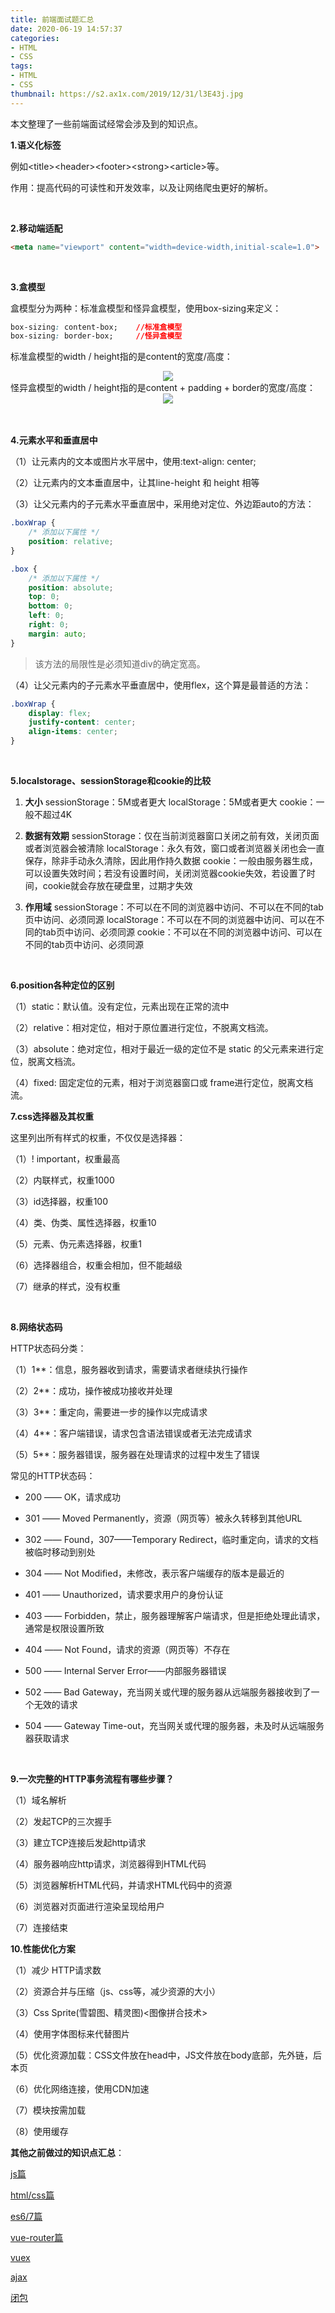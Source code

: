 ```yaml
---
title: 前端面试题汇总
date: 2020-06-19 14:57:37
categories:
- HTML
- CSS
tags:
- HTML
- CSS
thumbnail: https://s2.ax1x.com/2019/12/31/l3E43j.jpg
---
```

本文整理了一些前端面试经常会涉及到的知识点。

**1.语义化标签**

例如<span class="backgroundBlock">\<title\></span><span class="backgroundBlock">\<header\></span><span class="backgroundBlock">\<footer\></span><span class="backgroundBlock">\<strong\></span><span class="backgroundBlock">\<article\></span>等。

作用：提高代码的可读性和开发效率，以及让网络爬虫更好的解析。
<!-- more -->
<br>

**2.移动端适配**
```html
<meta name="viewport" content="width=device-width,initial-scale=1.0">
```
<br>

**3.盒模型**

盒模型分为两种：<span class="importantBlock">标准盒模型</span>和<span class="importantBlock">怪异盒模型</span>，使用<span class="backgroundBlock">box-sizing</span>来定义：
```css
box-sizing: content-box;    //标准盒模型
box-sizing: border-box;     //怪异盒模型
```
标准盒模型的<span class="backgroundBlock">width / height</span>指的是<span class="importantBlock">content</span>的宽度/高度：
<div style="text-align:center;"><img src="https://wh-1301033226.cos.ap-nanjing.myqcloud.com/Hexo_img/blog_content/blog24_img1.jpg"></div>
怪异盒模型的<span class="backgroundBlock">width / height</span>指的是<span class="importantBlock">content + padding + border</span>的宽度/高度：
<div style="text-align:center;"><img src="https://wh-1301033226.cos.ap-nanjing.myqcloud.com/Hexo_img/blog_content/blog24_img2.jpg"></div>
<br>
<br>

**4.元素水平和垂直居中**

（1）让元素内的文本或图片<span class="backgroundBlock">水平居中</span>，使用:<span class="importantBlock">text-align: center;</span>  

（2）让元素内的文本<span class="backgroundBlock">垂直居中</span>，让其<span class="importantBlock">line-height 和 height 相等</span>

（3）让父元素内的子元素<span class="backgroundBlock">水平垂直居中</span>，采用<span class="importantBlock">绝对定位、外边距auto</span>的方法：
```css 父元素
.boxWrap {
    /* 添加以下属性 */
    position: relative;
}
```
```css 子元素
.box {
    /* 添加以下属性 */
    position: absolute;
    top: 0;
    bottom: 0;
    left: 0;
    right: 0;
    margin: auto;
}
```
>该方法的局限性是必须知道div的确定宽高。

（4）让父元素内的子元素<span class="backgroundBlock">水平垂直居中</span>，使用<span class="importantBlock">flex</span>，这个算是<span class="importantBlock">最普适</span>的方法：
```css 给父元素添加以下css属性：
.boxWrap {
    display: flex;
    justify-content: center;
    align-items: center;
}
```
<br>

**5.localstorage、sessionStorage和cookie的比较**
1. **大小**
sessionStorage：5M或者更大
localStorage：5M或者更大
cookie：一般不超过4K

2. **数据有效期**
sessionStorage：仅在当前<span class="importantBlock">浏览器窗口关闭之前有效</span>，关闭页面或者浏览器会被清除
localStorage：<span class="importantBlock">永久有效</span>，窗口或者浏览器关闭也会一直保存，除非手动永久清除，因此用作持久数据
cookie：一般由<span class="importantBlock">服务器生成，可以设置失效时间</span>；若没有设置时间，关闭浏览器cookie失效，若设置了时间，cookie就会存放在硬盘里，过期才失效

3. **作用域**
sessionStorage：不可以在不同的浏览器中访问、<span class="importantBlock">不可以在不同的tab页中访问</span>、必须同源
localStorage：不可以在不同的浏览器中访问、<span class="importantBlock">可以在不同的tab页中访问</span>、必须同源
cookie：不可以在不同的浏览器中访问、可以在不同的tab页中访问、必须同源
<br>

**6.position各种定位的区别**

（1）<span class="backgroundBlock">static</span>：默认值。没有定位，元素出现在正常的流中

（2）<span class="backgroundBlock">relative</span>：相对定位，相对于<span class="importantBlock">原位置</span>进行定位，不脱离文档流。

（3）<span class="backgroundBlock">absolute</span>：绝对定位，相对于<span class="importantBlock">最近一级的定位不是 static 的父元素</span>来进行定位，脱离文档流。

（4）<span class="backgroundBlock">fixed</span>: 固定定位的元素，相对于<span class="importantBlock">浏览器窗口或 frame</span>进行定位，脱离文档流。
<br>

**7.css选择器及其权重**

这里列出所有样式的权重，不仅仅是选择器：

（1）<span class="importantBlock">! important</span>，权重<span class="importantBlock">最高</span>

（2）<span class="importantBlock">内联</span>样式，权重<span class="importantBlock">1000</span>

（3）<span class="importantBlock">id</span>选择器，权重<span class="importantBlock">100</span>

（4）<span class="importantBlock">类、伪类、属性</span>选择器，权重<span class="importantBlock">10</span>

（5）<span class="importantBlock">元素、伪元素</span>选择器，权重<span class="importantBlock">1</span>

（6）<span class="importantBlock">选择器组合</span>，权重<span class="importantBlock">会相加，但不能越级</span>

（7）<span class="importantBlock">继承</span>的样式，<span class="importantBlock">没有权重</span>

<br>

**8.网络状态码**

HTTP状态码分类：

（1）<span class="backgroundBlock">1**</span>：<span class="importantBlock">信息</span>，服务器收到请求，需要请求者继续执行操作

（2）<span class="backgroundBlock">2**</span>：<span class="importantBlock">成功</span>，操作被成功接收并处理

（3）<span class="backgroundBlock">3**</span>：<span class="importantBlock">重定向</span>，需要进一步的操作以完成请求

（4）<span class="backgroundBlock">4**</span>：<span class="importantBlock">客户端错误</span>，请求包含语法错误或者无法完成请求

（5）<span class="backgroundBlock">5**</span>：<span class="importantBlock">服务器错误</span>，服务器在处理请求的过程中发生了错误

常见的HTTP状态码：

* 200 —— OK，请求成功

* 301 —— Moved Permanently，资源（网页等）被永久转移到其他URL

* 302 —— Found，307——Temporary Redirect，临时重定向，请求的文档被临时移动到别处

* 304 —— Not Modified，未修改，表示客户端缓存的版本是最近的

* 401 —— Unauthorized，请求要求用户的身份认证

* 403 —— Forbidden，禁止，服务器理解客户端请求，但是拒绝处理此请求，通常是权限设置所致

* 404 —— Not Found，请求的资源（网页等）不存在

* 500 —— Internal Server Error——内部服务器错误

* 502 —— Bad Gateway，充当网关或代理的服务器从远端服务器接收到了一个无效的请求

* 504 —— Gateway Time-out，充当网关或代理的服务器，未及时从远端服务器获取请求
<br>

**9.一次完整的HTTP事务流程有哪些步骤？**

（1）域名解析

（2）发起TCP的三次握手

（3）建立TCP连接后发起http请求

（4）服务器响应http请求，浏览器得到HTML代码

（5）浏览器解析HTML代码，并请求HTML代码中的资源

（6）浏览器对页面进行渲染呈现给用户

（7）连接结束
<br>

**10.性能优化方案**

（1）减少 HTTP请求数

（2）资源合并与压缩（js、css等，减少资源的大小）

（3）Css Sprite(雪碧图、精灵图)<图像拼合技术>

（4）使用字体图标来代替图片

（5）优化资源加载：CSS文件放在head中，JS文件放在body底部，先外链，后本页

（6）优化网络连接，使用CDN加速

（7）模块按需加载

（8）使用缓存
<br>

**其他之前做过的知识点汇总**：

[js篇](https://wanghong.cool/2019/12/26/blog2/)

[html/css篇](https://wanghong.cool/2019/12/30/blog4/)

[es6/7篇](https://wanghong.cool/2020/06/17/blog23/)

[vue-router篇](https://wanghong.cool/2020/03/14/blog14/)

[vuex](https://wanghong.cool/2020/03/17/blog15/)

[ajax](https://wanghong.cool/2020/03/18/blog16/)

[闭包](https://wanghong.cool/2020/03/20/blog18/)

